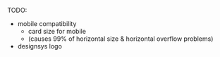 TODO:
 - mobile compatibility
    - card size for mobile
     - (causes 99% of horizontal size & horizontal overflow problems)
 - designsys logo
